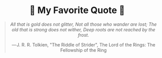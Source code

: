 <h1 align="center">📑 My Favorite Quote 📑</h1>

<div align="center">
  <blockquote>
    <p><i>
All that is gold does not glitter,
Not all those who wander are lost;
The old that is strong does not wither,
Deep roots are not reached by the frost.
</i></p>
    <footer>— J. R. R. Tolkien, "The Riddle of Strider", The Lord of the Rings: The Fellowship of the Ring</footer>
  </blockquote>
</div>


